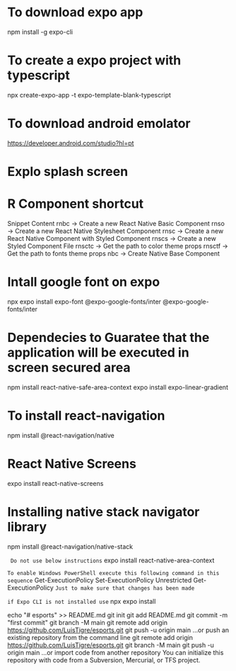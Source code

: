 # To download expo app

npm install -g expo-cli

# To create a expo project with typescript

npx create-expo-app -t expo-template-blank-typescript

# To download android emolator

https://developer.android.com/studio?hl=pt

# Explo splash screen

# R Component shortcut

Snippet Content
rnbc → Create a new React Native Basic Component
rnso → Create a new React Native Stylesheet Component
rnsc → Create a new React Native Component with Styled Component
rnscs → Create a new Styled Component File
rnsctc → Get the path to color theme props
rnsctf → Get the path to fonts theme props
nbc → Create Native Base Component

# Intall google font on expo

npx expo install expo-font @expo-google-fonts/inter
@expo-google-fonts/inter

# Dependecies to Guaratee that the application will be executed in screen secured area

npm install react-native-safe-area-context
expo install expo-linear-gradient

# To install react-navigation

npm install @react-navigation/native

# React Native Screens

expo install react-native-screens

# Installing native stack navigator library

npm install @react-navigation/native-stack

` Do not use below instructions`
expo install react-native-area-context

`To enable Windows PowerShell execute this following command in this sequence`
Get-ExecutionPolicy
Set-ExecutionPolicy Unrestricted
Get-ExecutionPolicy `Just to make sure that changes has been made`

`if Expo CLI is not installed use`
npx expo install

echo "# esports" >> README.md
git init
git add README.md
git commit -m "first commit"
git branch -M main
git remote add origin https://github.com/LuisTigre/esports.git
git push -u origin main
…or push an existing repository from the command line
git remote add origin https://github.com/LuisTigre/esports.git
git branch -M main
git push -u origin main
…or import code from another repository
You can initialize this repository with code from a Subversion, Mercurial, or TFS project.
